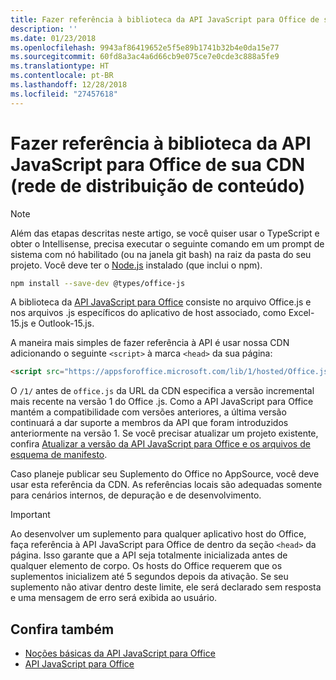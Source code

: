 ```yaml
---
title: Fazer referência à biblioteca da API JavaScript para Office de sua CDN (rede de distribuição de conteúdo)
description: ''
ms.date: 01/23/2018
ms.openlocfilehash: 9943af86419652e5f5e89b1741b32b4e0da15e77
ms.sourcegitcommit: 60fd8a3ac4a6d66cb9e075ce7e0cde3c888a5fe9
ms.translationtype: HT
ms.contentlocale: pt-BR
ms.lasthandoff: 12/28/2018
ms.locfileid: "27457618"
---
```

# <a name="referencing-the-javascript-api-for-office-library-from-its-content-delivery-network-cdn"></a>Fazer referência à biblioteca da API JavaScript para Office de sua CDN (rede de distribuição de conteúdo)

> [!NOTE]
> Além das etapas descritas neste artigo, se você quiser usar o TypeScript e obter o Intellisense, precisa executar o seguinte comando em um prompt de sistema com nó habilitado (ou na janela git bash) na raiz da pasta do seu projeto. Você deve ter o [Node.js](https://nodejs.org) instalado (que inclui o npm).
> 
> ```bash
> npm install --save-dev @types/office-js
> ```

A biblioteca da [API JavaScript para Office](https://docs.microsoft.com/office/dev/add-ins/reference/javascript-api-for-office) consiste no arquivo Office.js e nos arquivos .js específicos do aplicativo de host associado, como Excel-15.js e Outlook-15.js. 


A maneira mais simples de fazer referência à API é usar nossa CDN adicionando o seguinte `<script>` à marca `<head>` da sua página:  

```html
<script src="https://appsforoffice.microsoft.com/lib/1/hosted/Office.js" type="text/javascript"></script>
```

O `/1/` antes de `office.js` da URL da CDN especifica a versão incremental mais recente na versão 1 do Office .js. Como a API JavaScript para Office mantém a compatibilidade com versões anteriores, a última versão continuará a dar suporte a membros da API que foram introduzidos anteriormente na versão 1. Se você precisar atualizar um projeto existente, confira [Atualizar a versão da API JavaScript para Office e os arquivos de esquema de manifesto](update-your-javascript-api-for-office-and-manifest-schema-version.md). 

Caso planeje publicar seu Suplemento do Office no AppSource, você deve usar esta referência da CDN. As referências locais são adequadas somente para cenários internos, de depuração e de desenvolvimento.

> [!IMPORTANT]
>  Ao desenvolver um suplemento para qualquer aplicativo host do Office, faça referência à API JavaScript para Office de dentro da seção `<head>` da página. Isso garante que a API seja totalmente inicializada antes de qualquer elemento de corpo. Os hosts do Office requerem que os suplementos inicializem até 5 segundos depois da ativação. Se seu suplemento não ativar dentro deste limite, ele será declarado sem resposta e uma mensagem de erro será exibida ao usuário.       

## <a name="see-also"></a>Confira também

- [Noções básicas da API JavaScript para Office](understanding-the-javascript-api-for-office.md)    
- [API JavaScript para Office](https://docs.microsoft.com/office/dev/add-ins/reference/javascript-api-for-office)
    
